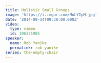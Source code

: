 ```yaml
---
title: Holistic Small Groups
image: 'https://i.imgur.com/MuLYIpM.jpg'
date: '2014-09-14T09:30:00.000Z'
video:
  type: vimeo
  id: 106321985
speaker:
  name: Rob Yanike
  permalink: rob-yanike
series: the-empty-chair
---
```


